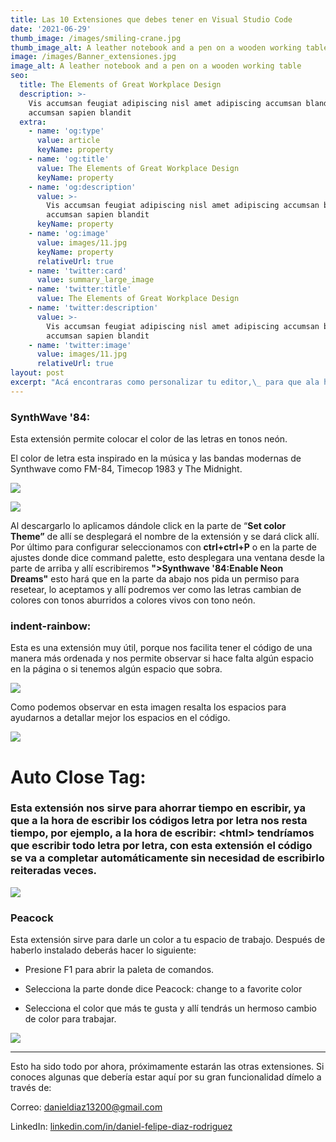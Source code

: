 ```yaml
---
title: Las 10 Extensiones que debes tener en Visual Studio Code
date: '2021-06-29'
thumb_image: /images/smiling-crane.jpg
thumb_image_alt: A leather notebook and a pen on a wooden working table
image: /images/Banner_extensiones.jpg
image_alt: A leather notebook and a pen on a wooden working table
seo:
  title: The Elements of Great Workplace Design
  description: >-
    Vis accumsan feugiat adipiscing nisl amet adipiscing accumsan blandit
    accumsan sapien blandit
  extra:
    - name: 'og:type'
      value: article
      keyName: property
    - name: 'og:title'
      value: The Elements of Great Workplace Design
      keyName: property
    - name: 'og:description'
      value: >-
        Vis accumsan feugiat adipiscing nisl amet adipiscing accumsan blandit
        accumsan sapien blandit
      keyName: property
    - name: 'og:image'
      value: images/11.jpg
      keyName: property
      relativeUrl: true
    - name: 'twitter:card'
      value: summary_large_image
    - name: 'twitter:title'
      value: The Elements of Great Workplace Design
    - name: 'twitter:description'
      value: >-
        Vis accumsan feugiat adipiscing nisl amet adipiscing accumsan blandit
        accumsan sapien blandit
    - name: 'twitter:image'
      value: images/11.jpg
      relativeUrl: true
layout: post
excerpt: "Acá encontraras como personalizar tu editor,\_ para que ala hora de programar sete sea mas fácil con las letras tipo neón, auto completado de tu código y mucho mas"
---
```

### **SynthWave '84:**

Esta extensión permite colocar el color de las letras en tonos neón.

El color de letra esta inspirado en la música y las bandas modernas de Synthwave como FM-84, Timecop 1983 y The Midnight.

![](https://pbs.twimg.com/media/EmI_bKOVoAAqvIU.png)

![](https://www.notion.so/image/https%3A%2F%2Fs3-us-west-2.amazonaws.com%2Fsecure.notion-static.com%2Fa97b2d2e-e8d3-4366-a625-f481499e6b81%2FCaptura_de_pantalla\_2021-06-28\_200236.png?table=block\&id=183e3aae-e93c-44de-85f8-431088b8e666\&spaceId=13328bea-cc89-4468-bfca-ebe605b88e65\&width=2730\&userId=514977c9-36d0-4e2d-886a-4c4d0a56974e\&cache=v2)


Al descargarlo lo aplicamos dándole click en la parte de “**Set color Theme”** de allí se desplegará el nombre de la extensión y se dará click allí. Por último para configurar seleccionamos con **ctrl+ctrl+P** o en la parte de ajustes donde dice command palette, esto desplegara una ventana desde la parte de arriba y allí escribiremos **">Synthwave '84:Enable Neon Dreams"** esto hará que en la parte da abajo nos pida un permiso para resetear, lo aceptamos y allí podremos ver como las letras cambian de colores con tonos aburridos a colores vivos con tono neón.

### **indent-rainbow:**

Esta es una extensión muy útil, porque nos facilita tener el código de una manera más ordenada y nos permite observar si hace falta algún espacio en la página o si tenemos algún espacio que sobra.

![](https://www.notion.so/image/https%3A%2F%2Fs3-us-west-2.amazonaws.com%2Fsecure.notion-static.com%2F5308d892-a4bc-47d8-aeaf-32a56d73c719%2FCaptura_de_pantalla\_2021-06-29\_104952.png?table=block\&id=5c6c5106-62e6-4b2a-91e7-16540e52979d\&spaceId=13328bea-cc89-4468-bfca-ebe605b88e65\&width=2050\&userId=514977c9-36d0-4e2d-886a-4c4d0a56974e\&cache=v2)


Como podemos observar en esta imagen resalta los espacios para ayudarnos a detallar mejor los espacios en el código.

![](https://zacharytodd.com/images/posts/20200719/vscode-indentation-indent-rainbow.png)

###

# **Auto Close Tag:**

### Esta extensión nos sirve para ahorrar tiempo en escribir, ya que a la hora de escribir los códigos letra por letra nos resta tiempo, por ejemplo, a la hora de escribir: **\<html>** tendríamos que escribir todo letra por letra, con esta extensión el código se va a completar **automáticamente** sin necesidad de escribirlo reiteradas veces.

![](https://www.notion.so/image/https%3A%2F%2Fs3-us-west-2.amazonaws.com%2Fsecure.notion-static.com%2F6911ed95-73b2-43c3-b586-da3cb3e5587c%2FCaptura_de_pantalla\_2021-06-29\_112821.png?table=block\&id=5e865b9d-75c8-4322-975f-3f3c7004d88c\&spaceId=13328bea-cc89-4468-bfca-ebe605b88e65\&width=2030\&userId=514977c9-36d0-4e2d-886a-4c4d0a56974e\&cache=v2)

### **Peacock**

Esta extensión sirve para darle un color a tu espacio de trabajo.  Después de haberlo instalado deberás hacer lo siguiente:

*   Presione F1 para abrir la paleta de comandos. 

<!---->

*   Selecciona la parte donde dice Peacock: change to a favorite color

<!---->

*   Selecciona el color que más te gusta y allí tendrás un hermoso cambio de color para trabajar.

![](https://www.peacockcode.dev/assets/peacock-windows.png)

***



Esto ha sido todo por ahora, próximamente estarán las otras extensiones. Si conoces algunas que debería estar aquí por su gran funcionalidad dímelo a través de:

Correo: <danieldiaz13200@gmail.com>

LinkedIn: [linkedin.com/in/daniel-felipe-diaz-rodriguez](https://www.linkedin.com/in/daniel-felipe-diaz-rodriguez)

####
